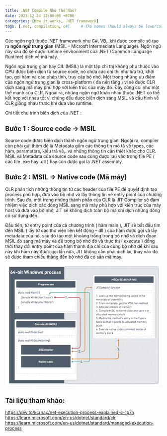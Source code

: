 ```yaml
---
title: .NET Compile Như Thế Nào?
date: 2023-12-24 12:00:00 +0700
categories: [How it works, .NET framework]
tags: [.net, compilation, c#]     # TAG names should always be lowercase
---
```


Các ngôn ngữ thuộc .NET framework như C#, VB,..khi được compile sẽ tạo ra **ngôn ngữ trung gian** (MSIL – Microsft Intermediate Language). Ngôn ngữ này sau đó sẽ được runtime environment của .NET (Common Language Runtime) dịch về mã máy.

Ngôn ngữ trung gian hay CIL (MSIL) là một tập chỉ thị không phụ thuộc vào CPU được biên dịch từ source code, nó chứa các chỉ thị như lưu trữ, khởi tạo, gọi hàm và các phép tính, truy cập bộ nhớ. Một trong những ưu điểm của ngôn ngữ trung gian là cross-platform ( đa nền tảng ) vì sẽ được CLR dịch sang mã máy phù hợp với kiến trúc của máy đó. Đây cũng coi như một thế mạnh của CLR. Ngoài ra, những ngôn ngữ khác nhau thuộc .NET có thể kết hợp với nhau tốt vì chúng đều được biên dịch sang MSIL và cấu hình về CLR giống nhau trước khi đưa vào runtime.

Chi tiết chu trình biên dịch của .NET :
## Bước 1 : Source code -> MSIL
Source code được biên dịch thành ngôn ngữ trung gian. Ngoài ra, compiler còn phải gửi thêm đó là Metadata gồm các thông tin mô tả về types, các hàm, parameters, kiểu trả về,..và những thông tin cần thiết khác cho CLR. MSIL và Metadata của source code sau cùng được lưu vào trong file PE ( các file .exe hay .dll ) hay còn được gọi là .NET assembly.
## Bước 2 : MSIL -> Native code (Mã máy)
CLR phân tích những thông tin từ các header của file PE để quyết định tạo process phù hợp, đưa vào bộ nhớ và lấy thông tin về entry point của chương trình. Sau đó, một trong những thành phần của CLR là JIT Compiler sẽ đảm nhiệm việc dịch các dòng MSIL sang mã máy phù hợp với kiến trúc của máy host và đưa vào bộ nhớ, JIT sẽ không dịch toàn bộ mà chỉ dịch những dòng có sử dụng đến.

Đầu tiên, từ entry point của cả chương trình ( hàm main ), JIT sẽ bắt đầu tìm đến MSIL ( lấy từ các thư viện liên kết động – dll ) của hàm được gọi và lấy metadata của nó, sau đó tạo một khoảng trống trong bộ nhớ và dịch đoạn MSIL đó sang mã máy và để trong bộ nhớ đó và thực thi ( execute ) đồng thời thay đổi entry point của hàm thành địa chỉ của cùng bộ nhớ để khi sau này khi hàm này được gọi lần nữa, JIT không cần phải dịch lại, thay vào đó sẽ được tham chiếu thẳng đến bộ nhớ đã có sẵn mã máy. 

![Compilation steps](/assets/img/2023-12-24-dotnet-compile-nhu-the-nao/dotnet-compilation-steps.png)

## Tài liệu tham khảo:
https://dev.to/kcrnac/net-execution-process-explained-c-1b7a
<br>
https://learn.microsoft.com/en-us/dotnet/standard/clr
<br>
https://learn.microsoft.com/en-us/dotnet/standard/managed-execution-process

